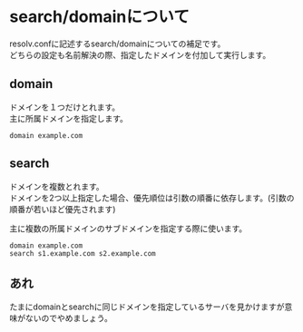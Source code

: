 # search/domainについて
resolv.confに記述するsearch/domainについての補足です。  
どちらの設定も名前解決の際、指定したドメインを付加して実行します。
## domain
ドメインを１つだけとれます。  
主に所属ドメインを指定します。
```
domain example.com
```

## search
ドメインを複数とれます。  
ドメインを2つ以上指定した場合、優先順位は引数の順番に依存します。(引数の順番が若いほど優先されます)  

主に複数の所属ドメインのサブドメインを指定する際に使います。
```
domain example.com
search s1.example.com s2.example.com
```

## あれ
たまにdomainとsearchに同じドメインを指定しているサーバを見かけますが意味がないのでやめましょう。
